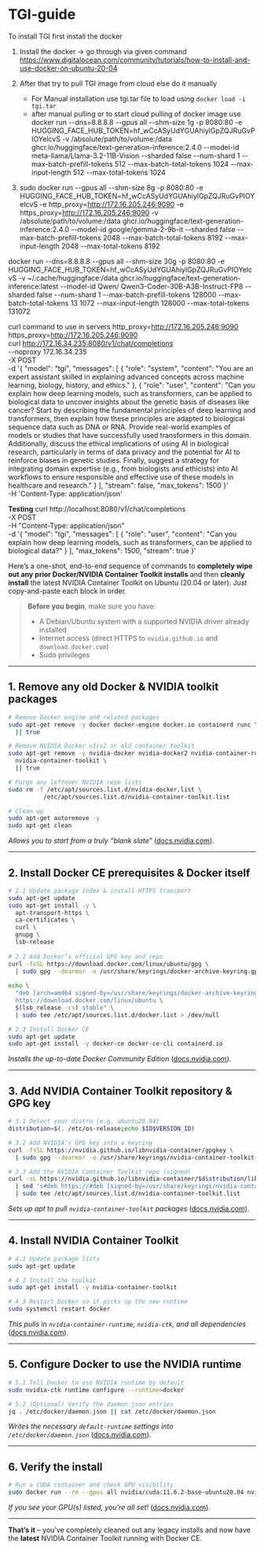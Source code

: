 # TGI-guide
To install TGI first install the docker

1. Install the docker -> go through via given command https://www.digitalocean.com/community/tutorials/how-to-install-and-use-docker-on-ubuntu-20-04
2. After that try to pull TGI image from cloud else do it manually
     - For Manual installation use tgi.tar file to load using
         ``` docker load -i tgi.tar ```
    - after manual pulling or to start cloud pulling of docker image use
        docker run --dns=8.8.8.8 --gpus all --shm-size 1g -p 8080:80 -e HUGGING_FACE_HUB_TOKEN=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 -v /absolute/path/to/volume:/data ghcr.io/huggingface/text-generation-inference:2.4.0 --model-id meta-llama/Llama-3.2-11B-Vision --sharded false --num-shard 1 --max-batch-prefill-tokens 512 --max-batch-total-tokens 1024 --max-input-length 512 --max-total-tokens 1024

3. sudo docker run --gpus all --shm-size 8g -p 8080:80 -e HUGGING_FACE_HUB_TOKEN=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 -e http_proxy=http://172.16.205.246:9090 -e https_proxy=http://172.16.205.246:9090 -v /absolute/path/to/volume:/data ghcr.io/huggingface/text-generation-inference:2.4.0 --model-id google/gemma-2-9b-it --sharded false --max-batch-prefill-tokens 2048 --max-batch-total-tokens 8192 --max-input-length 2048 --max-total-tokens 8192

docker run --dns=8.8.8.8 --gpus all --shm-size 30g -p 8080:80 -e HUGGING_FACE_HUB_TOKEN=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 -v ~/.cache/huggingface:/data  ghcr.io/huggingface/text-generation-inference:latest --model-id Qwen/
Qwen3-Coder-30B-A3B-Instruct-FP8 --sharded false --num-shard 1 --max-batch-prefill-tokens 128000 --max-batch-total-tokens 13
1072 --max-input-length 128000 --max-total-tokens 131072

curl command to use in servers
http_proxy=http://172.16.205.246:9090 \
https_proxy=http://172.16.205.246:9090 \
curl http://172.16.34.235:8080/v1/chat/completions \
    --noproxy 172.16.34.235 \
    -X POST \
    -d '{
  "model": "tgi",
  "messages": [
    {
      "role": "system",
      "content": "You are an expert assistant skilled in explaining advanced concepts across machine learning, biology, history, and ethics."
    },
    {
      "role": "user",
      "content": "Can you explain how deep learning models, such as transformers, can be applied to biological data to uncover insights about the genetic basis of diseases like cancer? Start by describing the fundamental principles of deep learning and transformers, then explain how these principles are adapted to biological sequence data such as DNA or RNA. Provide real-world examples of models or studies that have successfully used transformers in this domain. Additionally, discuss the ethical implications of using AI in biological research, particularly in terms of data privacy and the potential for AI to reinforce biases in genetic studies. Finally, suggest a strategy for integrating domain expertise (e.g., from biologists and ethicists) into AI workflows to ensure responsible and effective use of these models in healthcare and research."
    }
  ],
  "stream": false,
  "max_tokens": 1500
}' \
    -H 'Content-Type: application/json'



**Testing**
curl http://localhost:8080/v1/chat/completions \
  -X POST \
  -H "Content-Type: application/json" \
  -d '{
    "model": "tgi",
    "messages": [
      {
        "role": "user",
        "content": "Can you explain how deep learning models, such as transformers, can be applied to biological data?"
      }
    ],
    "max_tokens": 1500,
    "stream": true
  }'





  Here’s a one-shot, end-to-end sequence of commands to **completely wipe out any prior Docker/NVIDIA Container Toolkit installs** and then **cleanly install** the latest NVIDIA Container Toolkit on Ubuntu (20.04 or later). Just copy-and-paste each block in order.

> **Before you begin**, make sure you have:
>
> * A Debian/Ubuntu system with a supported NVIDIA driver already installed
> * Internet access (direct HTTPS to `nvidia.github.io` and `download.docker.com`)
> * Sudo privileges

---

## 1. Remove any old Docker & NVIDIA toolkit packages

```bash
# Remove Docker engine and related packages
sudo apt-get remove -y docker docker-engine docker.io containerd runc \
  || true

# Remove NVIDIA Docker v1/v2 or old container toolkit
sudo apt-get remove -y nvidia-docker nvidia-docker2 nvidia-container-runtime \
  nvidia-container-toolkit \
  || true

# Purge any leftover NVIDIA repo lists
sudo rm -f /etc/apt/sources.list.d/nvidia-docker.list \
          /etc/apt/sources.list.d/nvidia-container-toolkit.list

# Clean up
sudo apt-get autoremove -y
sudo apt-get clean
```

*Allows you to start from a truly “blank slate”* ([docs.nvidia.com][1]).

---

## 2. Install Docker CE prerequisites & Docker itself

```bash
# 2.1 Update package index & install HTTPS transport
sudo apt-get update                                              
sudo apt-get install -y \
  apt-transport-https \
  ca-certificates \
  curl \
  gnupg \
  lsb-release                                                  
                                                               
# 2.2 Add Docker’s official GPG key and repo                     
curl -fsSL https://download.docker.com/linux/ubuntu/gpg \
  | sudo gpg --dearmor -o /usr/share/keyrings/docker-archive-keyring.gpg   
                                                                        
echo \
  "deb [arch=amd64 signed-by=/usr/share/keyrings/docker-archive-keyring.gpg] \
  https://download.docker.com/linux/ubuntu \
  $(lsb_release -cs) stable" \
  | sudo tee /etc/apt/sources.list.d/docker.list > /dev/null            

# 2.3 Install Docker CE                                             
sudo apt-get update                                                  
sudo apt-get install -y docker-ce docker-ce-cli containerd.io       
```

*Installs the up-to-date Docker Community Edition* ([docs.nvidia.com][1]).

---

## 3. Add NVIDIA Container Toolkit repository & GPG key

```bash
# 3.1 Detect your distro (e.g. ubuntu20.04)
distribution=$(. /etc/os-release;echo $ID$VERSION_ID)

# 3.2 Add NVIDIA’s GPG key into a keyring
curl -fsSL https://nvidia.github.io/libnvidia-container/gpgkey \
  | sudo gpg --dearmor -o /usr/share/keyrings/nvidia-container-toolkit-keyring.gpg

# 3.3 Add the NVIDIA Container Toolkit repo (signed)
curl -sL https://nvidia.github.io/libnvidia-container/$distribution/libnvidia-container.list \
  | sed 's#deb https://#deb [signed-by=/usr/share/keyrings/nvidia-container-toolkit-keyring.gpg] https://#g' \
  | sudo tee /etc/apt/sources.list.d/nvidia-container-toolkit.list
```

*Sets up apt to pull `nvidia-container-toolkit` packages* ([docs.nvidia.com][1]).

---

## 4. Install NVIDIA Container Toolkit

```bash
# 4.1 Update package lists
sudo apt-get update

# 4.2 Install the toolkit
sudo apt-get install -y nvidia-container-toolkit

# 4.3 Restart Docker so it picks up the new runtime
sudo systemctl restart docker
```

*This pulls in `nvidia-container-runtime`, `nvidia-ctk`, and all dependencies* ([docs.nvidia.com][1]).

---

## 5. Configure Docker to use the NVIDIA runtime

```bash
# 5.1 Tell Docker to use NVIDIA runtime by default
sudo nvidia-ctk runtime configure --runtime=docker

# 5.2 (Optional) Verify the daemon.json entries
jq . /etc/docker/daemon.json || cat /etc/docker/daemon.json
```

*Writes the necessary `default-runtime` settings into `/etc/docker/daemon.json`* ([docs.nvidia.com][2]).

---

## 6. Verify the install

```bash
# Run a CUDA container and check GPU visibility
sudo docker run --rm --gpus all nvidia/cuda:11.6.2-base-ubuntu20.04 nvidia-smi
```

*If you see your GPU(s) listed, you’re all set!* ([docs.nvidia.com][3]).

---

**That’s it** – you’ve completely cleaned out any legacy installs and now have the **latest** NVIDIA Container Toolkit running with Docker CE.

[1]: https://docs.nvidia.com/datacenter/cloud-native/container-toolkit/1.13.5/install-guide.html?utm_source=chatgpt.com "Installation Guide — container-toolkit 1.13.5 documentation"
[2]: https://docs.nvidia.com/datacenter/cloud-native/container-toolkit/install-guide.html?utm_source=chatgpt.com "Installing the NVIDIA Container Toolkit"
[3]: https://docs.nvidia.com/datacenter/cloud-native/container-toolkit/1.8.1/install-guide.html?utm_source=chatgpt.com "Installation Guide — container-toolkit 1.8.1 documentation"

